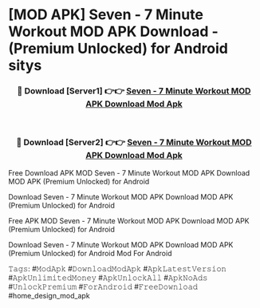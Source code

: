 # [MOD APK] Seven - 7 Minute Workout MOD APK Download - (Premium Unlocked) for Android sitys



<div align="center">
<h3>🔴 Download [Server1] 👉👉 <a href="https://momento.my/?title=Seven_-_7_Minute_Workout_MOD_APK_Download">Seven - 7 Minute Workout MOD APK Download Mod Apk</a></h3><br>

<h3>🔴 Download [Server2] 👉👉 <a href="https://momento.my/?title=Seven_-_7_Minute_Workout_MOD_APK_Download">Seven - 7 Minute Workout MOD APK Download Mod Apk</a></h3>
</div>



Free Download APK MOD Seven - 7 Minute Workout MOD APK Download MOD APK (Premium Unlocked) for Android

Download Seven - 7 Minute Workout MOD APK Download MOD APK (Premium Unlocked) for Android

Free APK MOD Seven - 7 Minute Workout MOD APK Download MOD APK (Premium Unlocked) for Android

Download Seven - 7 Minute Workout MOD APK Download MOD APK (Premium Unlocked) for Android Mod For Android

𝚃𝚊𝚐𝚜: #𝙼𝚘𝚍𝙰𝚙𝚔 #𝙳𝚘𝚠𝚗𝚕𝚘𝚊𝚍𝙼𝚘𝚍𝙰𝚙𝚔 #𝙰𝚙𝚔𝙻𝚊𝚝𝚎𝚜𝚝𝚅𝚎𝚛𝚜𝚒𝚘𝚗 #𝙰𝚙𝚔𝚄𝚗𝚕𝚒𝚖𝚒𝚝𝚎𝚍𝙼𝚘𝚗𝚎𝚢 #𝙰𝚙𝚔𝚄𝚗𝚕𝚘𝚌𝚔𝙰𝚕𝚕 #𝙰𝚙𝚔𝙽𝚘𝙰𝚍𝚜 #𝚄𝚗𝚕𝚘𝚌𝚔𝙿𝚛𝚎𝚖𝚒𝚞𝚖 #𝙵𝚘𝚛𝙰𝚗𝚍𝚛𝚘𝚒𝚍 #𝙵𝚛𝚎𝚎𝙳𝚘𝚠𝚗𝚕𝚘𝚊𝚍 #home_design_mod_apk
